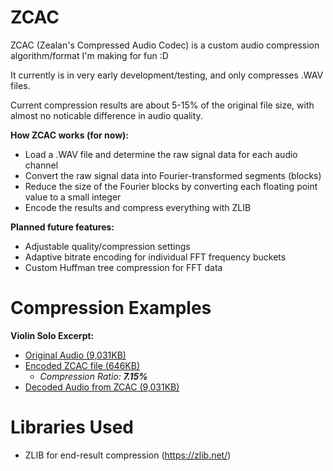 # ZCAC
ZCAC (Zealan's Compressed Audio Codec) is a custom audio compression algorithm/format I'm making for fun :D

It currently is in very early development/testing, and only compresses .WAV files.

Current compression results are about 5-15% of the original file size, with almost no noticable difference in audio quality.

**How ZCAC works (for now):**
- Load a .WAV file and determine the raw signal data for each audio channel
- Convert the raw signal data into Fourier-transformed segments (blocks)
- Reduce the size of the Fourier blocks by converting each floating point value to a small integer
- Encode the results and compress everything with ZLIB

**Planned future features:**
- Adjustable quality/compression settings
- Adaptive bitrate encoding for individual FFT frequency buckets
- Custom Huffman tree compression for FFT data

# Compression Examples
**Violin Solo Excerpt:** 

- [Original Audio (9,031KB)](audio_examples/violin_solo/violin_solo_original.wav?raw=true)
- [Encoded ZCAC file (646KB)](audio_examples/violin_solo/violin_solo_encoded.zcac?raw=true)
  - *Compression Ratio: **7.15%***
- [Decoded Audio from ZCAC (9,031KB)](audio_examples/violin_solo/violin_solo_decoded.wav?raw=true)

# Libraries Used
- ZLIB for end-result compression (https://zlib.net/)
